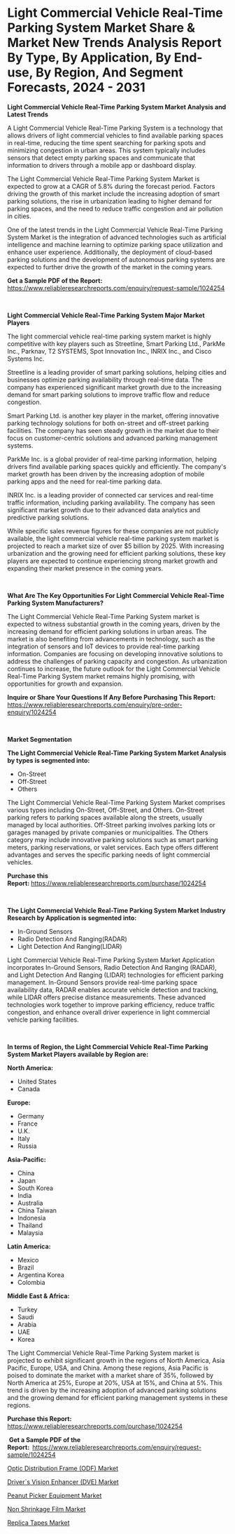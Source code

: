 <p><h1>Light Commercial Vehicle Real-Time Parking System Market Share & Market New Trends Analysis Report By Type, By Application, By End-use, By Region, And Segment Forecasts, 2024 - 2031</h1></p><p><strong>Light Commercial Vehicle Real-Time Parking System Market Analysis and Latest Trends</strong></p>
<p><p>A Light Commercial Vehicle Real-Time Parking System is a technology that allows drivers of light commercial vehicles to find available parking spaces in real-time, reducing the time spent searching for parking spots and minimizing congestion in urban areas. This system typically includes sensors that detect empty parking spaces and communicate that information to drivers through a mobile app or dashboard display.</p><p>The Light Commercial Vehicle Real-Time Parking System Market is expected to grow at a CAGR of 5.8% during the forecast period. Factors driving the growth of this market include the increasing adoption of smart parking solutions, the rise in urbanization leading to higher demand for parking spaces, and the need to reduce traffic congestion and air pollution in cities.</p><p>One of the latest trends in the Light Commercial Vehicle Real-Time Parking System Market is the integration of advanced technologies such as artificial intelligence and machine learning to optimize parking space utilization and enhance user experience. Additionally, the deployment of cloud-based parking solutions and the development of autonomous parking systems are expected to further drive the growth of the market in the coming years.</p></p>
<p><strong>Get a Sample PDF of the Report:&nbsp;</strong> <a href="https://www.reliableresearchreports.com/enquiry/request-sample/1024254">https://www.reliableresearchreports.com/enquiry/request-sample/1024254</a></p>
<p>&nbsp;</p>
<p><strong>Light Commercial Vehicle Real-Time Parking System Major Market Players</strong></p>
<p><p>The light commercial vehicle real-time parking system market is highly competitive with key players such as Streetline, Smart Parking Ltd., ParkMe Inc., Parknav, T2 SYSTEMS, Spot Innovation Inc., INRIX Inc., and Cisco Systems Inc.</p><p>Streetline is a leading provider of smart parking solutions, helping cities and businesses optimize parking availability through real-time data. The company has experienced significant market growth due to the increasing demand for smart parking solutions to improve traffic flow and reduce congestion.</p><p>Smart Parking Ltd. is another key player in the market, offering innovative parking technology solutions for both on-street and off-street parking facilities. The company has seen steady growth in the market due to their focus on customer-centric solutions and advanced parking management systems.</p><p>ParkMe Inc. is a global provider of real-time parking information, helping drivers find available parking spaces quickly and efficiently. The company's market growth has been driven by the increasing adoption of mobile parking apps and the need for real-time parking data.</p><p>INRIX Inc. is a leading provider of connected car services and real-time traffic information, including parking availability. The company has seen significant market growth due to their advanced data analytics and predictive parking solutions.</p><p>While specific sales revenue figures for these companies are not publicly available, the light commercial vehicle real-time parking system market is projected to reach a market size of over $5 billion by 2025. With increasing urbanization and the growing need for efficient parking solutions, these key players are expected to continue experiencing strong market growth and expanding their market presence in the coming years.</p></p>
<p>&nbsp;</p>
<p><strong>What Are The Key Opportunities For Light Commercial Vehicle Real-Time Parking System Manufacturers?</strong></p>
<p><p>The Light Commercial Vehicle Real-Time Parking System market is expected to witness substantial growth in the coming years, driven by the increasing demand for efficient parking solutions in urban areas. The market is also benefiting from advancements in technology, such as the integration of sensors and IoT devices to provide real-time parking information. Companies are focusing on developing innovative solutions to address the challenges of parking capacity and congestion. As urbanization continues to increase, the future outlook for the Light Commercial Vehicle Real-Time Parking System market remains highly promising, with opportunities for growth and expansion.</p></p>
<p><strong>Inquire or Share Your Questions If Any Before Purchasing This Report:</strong> <a href="https://www.reliableresearchreports.com/enquiry/pre-order-enquiry/1024254">https://www.reliableresearchreports.com/enquiry/pre-order-enquiry/1024254</a></p>
<p>&nbsp;</p>
<p><strong>Market Segmentation</strong></p>
<p><strong>The Light Commercial Vehicle Real-Time Parking System Market Analysis by types is segmented into:</strong></p>
<p><ul><li>On-Street</li><li>Off-Street</li><li>Others</li></ul></p>
<p><p>The Light Commercial Vehicle Real-Time Parking System Market comprises various types including On-Street, Off-Street, and Others. On-Street parking refers to parking spaces available along the streets, usually managed by local authorities. Off-Street parking involves parking lots or garages managed by private companies or municipalities. The Others category may include innovative parking solutions such as smart parking meters, parking reservations, or valet services. Each type offers different advantages and serves the specific parking needs of light commercial vehicles.</p></p>
<p><strong>Purchase this Report:&nbsp;</strong><a href="https://www.reliableresearchreports.com/purchase/1024254">https://www.reliableresearchreports.com/purchase/1024254</a></p>
<p>&nbsp;</p>
<p><strong>The Light Commercial Vehicle Real-Time Parking System Market Industry Research by Application is segmented into:</strong></p>
<p><ul><li>In-Ground Sensors</li><li>Radio Detection And Ranging(RADAR)</li><li>Light Detection And Ranging(LIDAR)</li></ul></p>
<p><p>Light Commercial Vehicle Real-Time Parking System Market Application incorporates In-Ground Sensors, Radio Detection And Ranging (RADAR), and Light Detection And Ranging (LIDAR) technologies for efficient parking management. In-Ground Sensors provide real-time parking space availability data, RADAR enables accurate vehicle detection and tracking, while LIDAR offers precise distance measurements. These advanced technologies work together to improve parking efficiency, reduce traffic congestion, and enhance overall driver experience in light commercial vehicle parking facilities.</p></p>
<p>&nbsp;</p>
<p><strong>In terms of Region, the Light Commercial Vehicle Real-Time Parking System Market Players available by Region are:</strong></p>
<p>
    <p> <strong> North America: </strong>
        <ul>
            <li>United States</li>
            <li>Canada</li>
        </ul>
        </p> 
    <p> <strong> Europe: </strong>
        <ul>
            <li>Germany</li>
            <li>France</li>
            <li>U.K.</li>
            <li>Italy</li>
            <li>Russia</li>
        </ul>
        </p> 
    <p> <strong> Asia-Pacific: </strong>
        <ul>
            <li>China</li>
            <li>Japan</li>
            <li>South Korea</li>
            <li>India</li>
            <li>Australia</li>
            <li>China Taiwan</li>
            <li>Indonesia</li>
            <li>Thailand</li>
            <li>Malaysia</li>
        </ul>
        </p> 
    <p> <strong> Latin America: </strong>
        <ul>
            <li>Mexico</li>
            <li>Brazil</li>
            <li>Argentina Korea</li>
            <li>Colombia</li>
        </ul>
        </p> 
    <p> <strong> Middle East & Africa: </strong>
        <ul>
            <li>Turkey</li>
            <li>Saudi</li>
            <li>Arabia</li>
            <li>UAE</li>
            <li>Korea</li>
        </ul>
    </p>
    </p>
<p><p>The Light Commercial Vehicle Real-Time Parking System market is projected to exhibit significant growth in the regions of North America, Asia Pacific, Europe, USA, and China. Among these regions, Asia Pacific is poised to dominate the market with a market share of 35%, followed by North America at 25%, Europe at 20%, USA at 15%, and China at 5%. This trend is driven by the increasing adoption of advanced parking solutions and the growing demand for efficient parking management systems in these regions.</p></p>
<p><strong>Purchase this Report: </strong><a href="https://www.reliableresearchreports.com/purchase/1024254">https://www.reliableresearchreports.com/purchase/1024254</a></p>
<p>&nbsp;<strong>Get a Sample PDF of the Report:&nbsp;&nbsp;</strong><a href="https://www.reliableresearchreports.com/enquiry/request-sample/1024254">https://www.reliableresearchreports.com/enquiry/request-sample/1024254</a></p>
<p><strong></strong></p>
<p><p><a href="https://medium.com/@beauhagenes2023/optic-distribution-frame-odf-market-trends-forecast-and-competitive-analysis-to-2031-b3b95dc2ee2a">Optic Distribution Frame (ODF) Market</a></p><p><a href="https://issuu.com/reportprime-2/docs/drivers-vision-enhancer-dve-market-size-2030.pptx">Driver`s Vision Enhancer (DVE) Market</a></p><p><a href="https://github.com/sofayahoo2023/Market-Research-Report-List-3/blob/main/peanut-picker-equipment-market.md">Peanut Picker Equipment Market</a></p><p><a href="https://issuu.com/reportprime-2/docs/non-shrinkage-film-market-size-2030.pptx">Non Shrinkage Film Market</a></p><p><a href="https://github.com/joannesouthgate/Market-Research-Report-List-1/blob/main/replica-tapes-market.md">Replica Tapes Market</a></p></p>